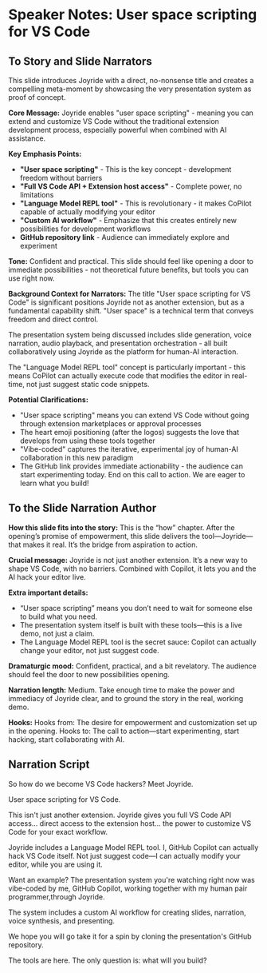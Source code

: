 # Speaker Notes: User space scripting for VS Code

## To Story and Slide Narrators

This slide introduces Joyride with a direct, no-nonsense title and creates a compelling meta-moment by showcasing the very presentation system as proof of concept.

**Core Message:** Joyride enables "user space scripting" - meaning you can extend and customize VS Code without the traditional extension development process, especially powerful when combined with AI assistance.

**Key Emphasis Points:**
- **"User space scripting"** - This is the key concept - development freedom without barriers
- **"Full VS Code API + Extension host access"** - Complete power, no limitations
- **"Language Model REPL tool"** - This is revolutionary - it makes CoPilot capable of actually modifying your editor
- **"Custom AI workflow"** - Emphasize that this creates entirely new possibilities for development workflows
- **GitHub repository link** - Audience can immediately explore and experiment

**Tone:** Confident and practical. This slide should feel like opening a door to immediate possibilities - not theoretical future benefits, but tools you can use right now.

**Background Context for Narrators:**
The title "User space scripting for VS Code" is significant positions Joyride not as another extension, but as a fundamental capability shift. "User space" is a technical term that conveys freedom and direct control.

The presentation system being discussed includes slide generation, voice narration, audio playback, and presentation orchestration - all built collaboratively using Joyride as the platform for human-AI interaction.

The "Language Model REPL tool" concept is particularly important - this means CoPilot can actually execute code that modifies the editor in real-time, not just suggest static code snippets.

**Potential Clarifications:**
- "User space scripting" means you can extend VS Code without going through extension marketplaces or approval processes
- The heart emoji positioning (after the logos) suggests the love that develops from using these tools together
- "Vibe-coded" captures the iterative, experimental joy of human-AI collaboration in this new paradigm
- The GitHub link provides immediate actionability - the audience can start experimenting today. End on this call to action. We are eager to learn what you build!

## To the Slide Narration Author

**How this slide fits into the story:**
This is the “how” chapter. After the opening’s promise of empowerment, this slide delivers the tool—Joyride—that makes it real. It’s the bridge from aspiration to action.

**Crucial message:**
Joyride is not just another extension. It’s a new way to shape VS Code, with no barriers. Combined with Copilot, it lets you and the AI hack your editor live.

**Extra important details:**
- “User space scripting” means you don’t need to wait for someone else to build what you need.
- The presentation system itself is built with these tools—this is a live demo, not just a claim.
- The Language Model REPL tool is the secret sauce: Copilot can actually change your editor, not just suggest code.

**Dramaturgic mood:**
Confident, practical, and a bit revelatory. The audience should feel the door to new possibilities opening.

**Narration length:**
Medium. Take enough time to make the power and immediacy of Joyride clear, and to ground the story in the real, working demo.

**Hooks:**
Hooks from: The desire for empowerment and customization set up in the opening.
Hooks to: The call to action—start experimenting, start hacking, start collaborating with AI.


## Narration Script

So how do we become VS Code hackers? Meet Joyride.

User space scripting for VS Code.

This isn't just another extension. Joyride gives you full VS Code API access... direct access to the extension host... the power to customize VS Code for your exact workflow.

Joyride includes a Language Model REPL tool. I, GitHub Copilot can actually hack VS Code itself. Not just suggest code—I can actually modify your editor, while you are using it.

Want an example? The presentation system you're watching right now was vibe-coded by me, GitHub Copilot, working together with my human pair programmer,through Joyride.

The system includes a custom AI workflow for creating slides, narration, voice synthesis, and presenting.

We hope you will go take it for a spin by cloning the presentation's GitHub repository.

The tools are here. The only question is: what will you build?